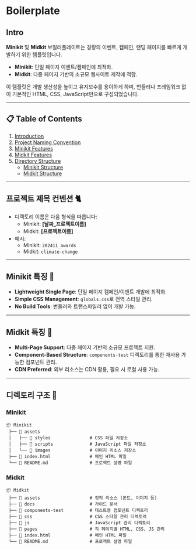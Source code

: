 # Boilerplate

## Intro

**Minikit** 및 **Midkit** 보일러플레이트는 경량의 이벤트, 캠페인, 랜딩 페이지를 빠르게 개발하기 위한 템플릿입니다.
- **Minikit**: 단일 페이지 이벤트/캠페인에 최적화.
- **Midkit**: 다중 페이지 기반의 소규모 웹사이트 제작에 적합.

이 템플릿은 개발 생산성을 높이고 유지보수를 용이하게 하며, 번들러나 프레임워크 없이 기본적인 HTML, CSS, JavaScript만으로 구성되었습니다.

---

## 📋 Table of Contents

1. [Introduction](#introduction)
2. [Project Naming Convention](#프로젝트-제목-컨벤션-🐈)
3. [Minikit Features](#minikit-특징-🌟)
4. [Midkit Features](#midkit-특징-🐉)
5. [Directory Structure](#디렉토리-구조-🧱)
   - [Minikit Structure](#minikit)
   - [Midkit Structure](#midkit)

---

## 프로젝트 제목 컨벤션 🐈

- 디렉토리 이름은 다음 형식을 따릅니다:
  - Minikit: **[날짜_프로젝트이름]**
  - Midkit: **[프로젝트이름]**
- 예시:
  - Minikit: `202411_awards`
  - Midkit: `climate-change`

---

## Minikit 특징 🌟
- **Lightweight Single Page**: 단일 페이지 캠페인/이벤트 개발에 최적화.
- **Simple CSS Management**: `globals.css`로 전역 스타일 관리.
- **No Build Tools**: 번들러와 트랜스파일러 없이 개발 가능.

---

## Midkit 특징 🐉

- **Multi-Page Support**: 다중 페이지 기반의 소규모 프로젝트 지원.
- **Component-Based Structure**: `components-test` 디렉토리를 통한 재사용 가능한 컴포넌트 관리.
- **CDN Preferred**: 외부 리소스는 CDN 활용, 필요 시 로컬 사용 가능.

---

## 디렉토리 구조 🧱

### Minikit
```
📦 Minikit
 ├── 📂 assets
 │   ├── 📂 styles               # CSS 파일 저장소
 │   ├── 📂 scripts              # JavaScript 파일 저장소
 │   └── 📂 images               # 이미지 리소스 저장소
 ├── 📄 index.html               # 메인 HTML 파일
 └── 📄 README.md                # 프로젝트 설명 파일

```

### Midkit
```
📦 Midkit
 ├── 📂 assets                   # 정적 리소스 (폰트, 이미지 등)
 ├── 📂 docs                     # 가이드 문서
 ├── 📂 components-test          # 테스트용 컴포넌트 디렉토리
 ├── 📂 css                      # CSS 스타일 관리 디렉토리
 ├── 📂 js                       # JavaScript 관리 디렉토리
 ├── 📂 pages                    # 각 페이지별 HTML, CSS, JS 관리
 ├── 📄 index.html               # 메인 HTML 파일
 └── 📄 README.md                # 프로젝트 설명 파일

```